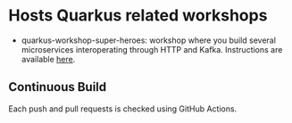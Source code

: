 # Hosts Quarkus related workshops

* quarkus-workshop-super-heroes: workshop where you build several microservices interoperating through HTTP and Kafka.
Instructions are available [here](https://red-hat-developer-games.github.io).


## Continuous Build

Each push and pull requests is checked using GitHub Actions.